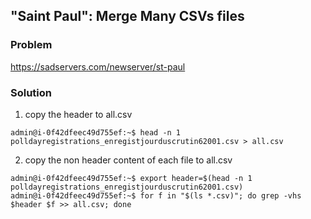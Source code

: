 ## "Saint Paul": Merge Many CSVs files

### Problem

https://sadservers.com/newserver/st-paul

### Solution

1. copy the header to all.csv

```
admin@i-0f42dfeec49d755ef:~$ head -n 1 polldayregistrations_enregistjourduscrutin62001.csv > all.csv
```

2. copy the non header content of each file to all.csv

```
admin@i-0f42dfeec49d755ef:~$ export header=$(head -n 1 polldayregistrations_enregistjourduscrutin62001.csv)
admin@i-0f42dfeec49d755ef:~$ for f in "$(ls *.csv)"; do grep -vhs $header $f >> all.csv; done
```
